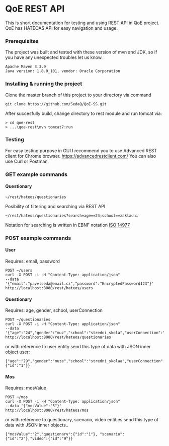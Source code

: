 # QoE REST API

This is short documentation for testing and using REST API in QoE project.
QoE has HATEOAS API for easy navigation and usage.

### Prerequisites

The project was built and tested with these version of mvn and JDK, so if you have any unexpected troubles let us know.

```
Apache Maven 3.3.9
Java version: 1.8.0_101, vendor: Oracle Corporation
```

### Installing & running the project
Clone the master branch of this project to your directory via command

```
git clone https://github.com/SedaQ/QoE-SS.git
```

After succesfully build, change directory to rest module and run tomcat via:

```
> cd qoe-rest
> ...\qoe-rest\mvn tomcat7:run

```

### Testing
For easy testing purpose in GUI I recommend you to use Advanced REST client for Chrome browser. https://advancedrestclient.com/
You can also use Curl or Postman.

### GET example commands
#### Questionary
```
~/rest/hateos/questionaries
```
Posibility of filtering and searching via REST API
```
~/rest/hateos/questionaries?search=age==24;school==zakladni
```
Notation for searching is written in EBNF notation [ISO 14977](http://www.cl.cam.ac.uk/~mgk25/iso-14977.pdf)

### POST example commands
#### User 
Requires: email, password
```
POST ~/users
curl -X POST -i -H "Content-Type: application/json" 
--data '{"email":"pavelseda@email.cz","password":"EncryptedPassword123"}'
http://localhost:8080/rest/hateos/users
```

#### Questionary
Requires: age, gender, school, userConnection
```
POST ~/questionaries
curl -X POST -i -H "Content-Type: application/json" 
--data '{"age":"24","gender":"muz","school":"stredni_skola","userConnection":"mobilni_data"}' http://localhost:8080/rest/hateos/questionaries
```
or with reference to user entity send this type of data with JSON inner object user:
```
{"age":"29","gender":"muze","school":"stredni_skolaa","userConnection":"mobilnieee_data","user":{"id":"1"}}
```
#### Mos
Requires: mosValue
```
POST ~/mos
curl -X POST -i -H "Content-Type: application/json" 
--data '{"mosValue":"5"}' 
http://localhost:8080/rest/hateos/mos
```
or with reference to questionary, scenario, video entities send this type of data with JSON inner objects..
```
{"mosValue":"2","questionary":{"id":"1"}, "scenario":{"id":"2"},"video":{"id":"9"}}
```


